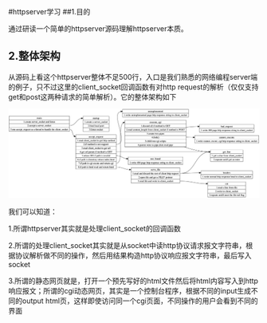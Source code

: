 #httpserver学习
##1.目的

通过研读一个简单的httpserver源码理解httpserver本质。

## 2.整体架构

从源码上看这个httpserver整体不足500行，入口是我们熟悉的网络编程server端的例子，只不过这里的client_socket回调函数有对http request的解析（仅仅支持get和post这两种请求的简单解析）。它的整体架构如下

![](./struct.png)

我们可以知道：

1.所谓httpserver其实就是处理client_socket的回调函数

2.所谓的处理client_socket其实就是从socket中读http协议请求报文字符串，根据协议解析做不同的操作，然后用结果构造http协议响应报文字符串，最后写入socket

3.所谓的静态网页就是，打开一个预先写好的html文件然后将html内容写入到http响应报文；所谓的cgi动态网页，其实是一个控制台程序，根据不同的input生成不同的output html页，这样即使访问同一个cgi页面，不同操作的用户会看到不同的界面